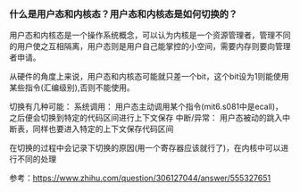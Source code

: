 ### 什么是用户态和内核态？用户态和内核态是如何切换的？

用户态和内核态是一个操作系统概念，可以认为内核是一个资源管理者，管理不同的用户使之互相隔离，用户态则是用户自己能掌控的小空间，需要内存则要向管理者申请。

从硬件的角度上来说，用户态和内核态可能就只差一个bit，这个bit设为1则能使用某些指令(汇编级别),否则不能使用。

切换有几种可能：
系统调用：
用户态主动调用某个指令(mit6.s081中是ecall)，之后便会切换到特定的代码区间进行上下文保存
中断/异常：
用户态被动的跳入中断表，同样也要进入特定的上下文保存代码区间

在切换的过程中会记录下切换的原因(用一个寄存器应该就行了)，在内核中可以进行不同的处理

参考：https://www.zhihu.com/question/306127044/answer/555327651